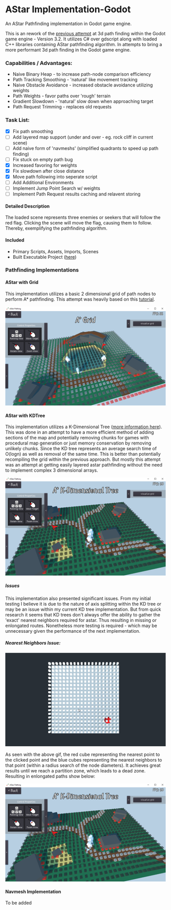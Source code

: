 # AStar Implementation-Godot #
An AStar Pathfinding implementation in Godot game engine.

This is an rework of the [previous attempt](https://gitlab.com/jszajek/astar-godot) at 3d path finding within the Godot game engine - Version 3.2. 
It utilizes C# over gdscript along with loaded C++ libraries containing AStar pathfinding algorithm. In attempts
to bring a more performant 3d path finding in the Godot game engine.

### Capabilities / Advantages: ###
* Naive Binary Heap - to increase path-node comparison efficiency
* Path Tracking Smoothing - 'natural' like movement tracking
* Naive Obstacle Avoidance - increased obstacle avoidance utilizing weights
* Path Weights - favor paths over 'rough' terrain
* Gradient Slowdown - 'natural' slow down when approaching target
* Path Request Trimming - replaces old requests

### Task List: ###
- [x] Fix path smoothing
- [ ] Add layered map support (under and over - eg. rock cliff in current scene)
- [ ] Add naive form of 'navmeshs' (simplified quadrants to speed up path finding)
- [ ] Fix stuck on empty path bug
- [x] Increased favoring for weights
- [x] Fix slowdown after close distance
- [x] Move path following into seperate script
- [ ] Add Additional Environments
- [ ] Implement Jump Point Search w/ weights
- [ ] Implement Path Request results caching and relavent storing

#### Detailed Description ####
The loaded scene represents three enemies or seekers that will follow the red flag.
Clicking the scene will move the flag, causing them to follow. Thereby, exemplifying
the pathfinding algorithm.

#### Included ####
* Primary Scripts, Assets, Imports, Scenes
* Built Executable Project ([here](/_Build/Build_1.0/))


### Pathfinding Implementations ###

#### AStar with Grid ####
This implementation utilizes a basic 2 dimensional grid of path nodes to perform A* pathfinding. This attempt was
heavily based on this [tutorial](https://www.youtube.com/playlist?list=PLFt_AvWsXl0cq5Umv3pMC9SPnKjfp9eGW).

![alt text](/AStar_Grid_Example.png)

#### AStar with KDTree ####
This implementation utilizes a K-Dimensional Tree ([more information here](https://en.wikipedia.org/wiki/K-d_tree)).
This was done in an attempt to have a more efficient method of adding sections of the map and potentially removing chunks
for games with procedural map generation or just memory conservation by removing unlikely chunks. Since the KD tree 
represents an average search time of O(logn) as well as removal of the same time. This is better than potentially
recompiling the grid within the previous approach. But mostly this attempt was an attempt at getting easily layered
astar pathfinding without the need to implement complex 3 dimensional arrays.

![alt text](/AStar_KDTree_Example.png)

##### Issues #####
This implementation also presented significant issues. From my initial testing I believe it is due to the nature of 
axis splitting within the KD tree or may be an issue within my current KD tree implementation. But from
quick research it seems that KD trees don't always offer the ability to gather the 'exact' nearest neighbors
required for astar. Thus resulting in missing or enlongated routes. Nonetheless more testing is required - 
which may be unnecessary given the performance of the next implementation.

##### Nearest Neighbors Issue: #####
![alt text](/KDTree_Issue.gif)

As seen with the above gif, the red cube representing the nearest point to the clicked point and the 
blue cubes representing the nearest neighbors to that point (within a radius search of the node diameters).
It achieves great results until we reach a partition zone, which leads to a dead zone. Resulting in 
enlongated paths show below:

![alt text](/AStar_KDTree_Issue.png)


#### Navmesh Implementation ####
To be added





